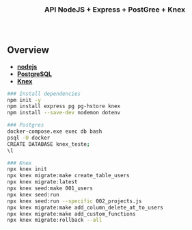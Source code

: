 <h3 align="center"> 
    API NodeJS + Express + PostGree + Knex
<h3>
<br>

## Overview

- **[nodejs](https://nodejs.org/)**
- **[PostgreSQL](https://www.postgresql.org/)**
- **[Knex](http://knexjs.org/)**

```bash
### Install dependencies
npm init -y
npm install express pg pg-hstore knex
npm install --save-dev nodemon dotenv

### Postgres
docker-compose.exe exec db bash
psql -U docker
CREATE DATABASE knex_teste;
\l

### Knex
npx knex init
npx knex migrate:make create_table_users
npx knex migrate:latest
npx knex seed:make 001_users
npx knex seed:run
npx knex seed:run --specific 002_projects.js
npx knex migrate:make add_column_delete_at_to_users
npx knex migrate:make add_custom_functions
npx knex migrate:rollback --all
```